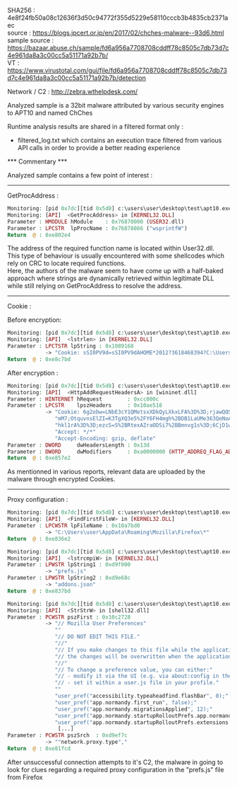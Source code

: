 SHA256 : 4e8f24fb50a08c12636f3d50c94772f355d5229e58110cccb3b4835cb2371aec  
source : https://blogs.jpcert.or.jp/en/2017/02/chches-malware--93d6.html  
sample source : https://bazaar.abuse.ch/sample/fd6a956a7708708cddff78c8505c7db73d7c4e961da8a3c00cc5a51171a92b7b/  
VT : https://www.virustotal.com/gui/file/fd6a956a7708708cddff78c8505c7db73d7c4e961da8a3c00cc5a51171a92b7b/detection  

Network / C2 : http://zebra.wthelpdesk.com/


Analyzed sample is a 32bit malware attributed by various security engines to APT10 and named ChChes

Runtime analysis results are shared in a filtered format only :

- filtered_log.txt which contains an execution trace filtered from various API calls in order to provide a better reading experience


*** Commentary *** 

Analyzed sample contains a few point of interest :

---- 

GetProcAddress :

```php
Monitoring: [pid 0x7dc][tid 0x5d8] c:\users\user\desktop\test\apt10.exe
Monitoring: [API]  <GetProcAddress> in [KERNEL32.DLL] 
Parameter : HMODULE hModule    : 0x76870000 (USER32.dll)
Parameter : LPCSTR  lpProcName : 0x76878866 ("wsprintfW")
Return  @ : 0xe802e4
```

The address of the required function name is located within User32.dll.  
This type of behaviour is usually encountered with some shellcodes which rely on CRC to locate required functions.  
Here, the authors of the malware seem to have come up with a half-baked approach where strings are dynamically retrieved within legitimate DLL while still relying on GetProcAddress to resolve the address.



---- 

Cookie :

Before encryption:
```php
Monitoring: [pid 0x7dc][tid 0x5d8] c:\users\user\desktop\test\apt10.exe
Monitoring: [API]  <lstrlen> in [KERNEL32.DLL] 
Parameter : LPCTSTR lpString : 0x1089168
            -> "Cookie: sSI0PV9d=sSI0PV9dAHOME*2012?3618468394?C:\Users\user\AppData\Local\Temp?1.4.1 (1690x950)*6.3.9600.17415"
Return  @ : 0xe8c7bd
```

After encryption :

```php
Monitoring: [pid 0x7dc][tid 0x5d8] c:\users\user\desktop\test\apt10.exe
Monitoring: [API]  <HttpAddRequestHeadersA> in [wininet.dll] 
Parameter : HINTERNET hRequest        : 0xcc000c
Parameter : LPCSTR    lpszHeaders     : 0x10ae518
            -> "Cookie: 6g2obw=LNbE3cY1QMetsxXDkQyLXkxLFA%3D%3D;rjawQQSR=OgITLoCFfO%2BI5dXd4P3%2BrlIZl%2FmOM7zVVqohY"
               "mM7;OtquvnsElZI=K3TgXQ3e5%2FY6FH4mgh%2BDB1LaUMe363QeNoAqvU5Srg%3D%3D;0G50bg=0fiStXhYqOitqYmTopooa561"
               "hkl1rA%3D%3D;ezcS=S%2BRtexAZraODSi7%2BBmnvg1s%3D;6CjD1w=zo1m4ZNcchY%3D"
               "Accept: */*"
               "Accept-Encoding: gzip, deflate"
Parameter : DWORD     dwHeadersLength : 0x13d
Parameter : DWORD     dwModifiers     : 0xa0000000 (HTTP_ADDREQ_FLAG_ADD | HTTP_ADDREQ_FLAG_REPLACE)
Return  @ : 0xe857e2
```

As mentionned in various reports, relevant data are uploaded by the malware through encrypted Cookies.

---- 

Proxy configuration :

```php
Monitoring: [pid 0x7dc][tid 0x5d8] c:\users\user\desktop\test\apt10.exe
Monitoring: [API]  <FindFirstFileW> in [KERNEL32.DLL] 
Parameter : LPCWSTR lpFileName : 0x10a7bd0
            -> "C:\Users\user\AppData\Roaming\Mozilla\Firefox\*"
Return  @ : 0xe836e2
```

```php
Monitoring: [pid 0x7dc][tid 0x5d8] c:\users\user\desktop\test\apt10.exe
Monitoring: [API]  <lstrcmpiW> in [KERNEL32.DLL] 
Parameter : LPWSTR lpString1 : 0xd9f000
            -> "prefs.js"
Parameter : LPWSTR lpString2 : 0xd9e68c
            -> "addons.json"
Return  @ : 0xe837bd
```

```php
Monitoring: [pid 0x7dc][tid 0x5d8] c:\users\user\desktop\test\apt10.exe
Monitoring: [API]  <StrStrW> in [shell32.dll] 
Parameter : PCWSTR pszFirst : 0x10c2728
            -> "// Mozilla User Preferences"
               ""
               "// DO NOT EDIT THIS FILE."
               "//"
               "// If you make changes to this file while the application is running,"
               "// the changes will be overwritten when the application exits."
               "//"
               "// To change a preference value, you can either:"
               "// - modify it via the UI (e.g. via about:config in the browser); or"
               "// - set it within a user.js file in your profile."
               ""
               "user_pref("accessibility.typeaheadfind.flashBar", 0);"
               "user_pref("app.normandy.first_run", false);"
               "user_pref("app.normandy.migrationsApplied", 12);"
               "user_pref("app.normandy.startupRolloutPrefs.app.normandy.onsync_skew_sec", 3300);"
               "user_pref("app.normandy.startupRolloutPrefs.extensions.fxmonitor.enabled", true);"
				[...]
Parameter : PCWSTR pszSrch  : 0xd9ef7c
            -> ""network.proxy.type","
Return  @ : 0xe81fcd
```

After unsuccessful connection attempts to it's C2, the malware in going to look for clues regarding a required proxy configuration in the "prefs.js" file from Firefox